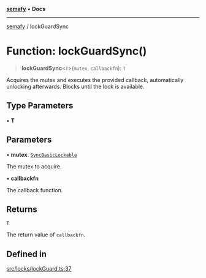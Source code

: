 [**semafy**](../README.md) • **Docs**

***

[semafy](../globals.md) / lockGuardSync

# Function: lockGuardSync()

> **lockGuardSync**\<`T`\>(`mutex`, `callbackfn`): `T`

Acquires the mutex and executes the provided callback, automatically
unlocking afterwards. Blocks until the lock is available.

## Type Parameters

• **T**

## Parameters

• **mutex**: [`SyncBasicLockable`](../interfaces/SyncBasicLockable.md)

The mutex to acquire.

• **callbackfn**

The callback function.

## Returns

`T`

The return value of `callbackfn`.

## Defined in

[src/locks/lockGuard.ts:37](https://github.com/havelessbemore/semafy/blob/bc2afcafa5917c57eff4df5c0126278459b970d5/src/locks/lockGuard.ts#L37)

